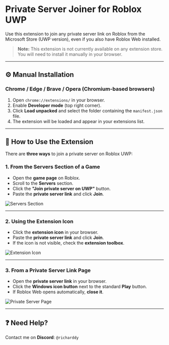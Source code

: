 # Private Server Joiner for Roblox UWP

Use this extension to join any private server link on Roblox from the Microsoft Store (UWP version), even if you also have Roblox Web installed.

> **Note:** This extension is not currently available on any extension store.  
> You will need to install it manually in your browser.

---

## ⚙️ Manual Installation

### Chrome / Edge / Brave / Opera (Chromium-based browsers)

1. Open `chrome://extensions/` in your browser.
2. Enable **Developer mode** (top right corner).
3. Click **Load unpacked** and select the folder containing the `manifest.json` file.
4. The extension will be loaded and appear in your extensions list.

---

## 🔧 How to Use the Extension

There are **three ways** to join a private server on Roblox UWP:

### 1. From the Servers Section of a Game

- Open the **game page** on Roblox.
- Scroll to the **Servers** section.
- Click the **"Join private server on UWP"** button.
- Paste the **private server link** and click **Join**.

![Servers Section](https://github.com/user-attachments/assets/ba817580-7082-496d-a440-b4f8ca14f0c2)

---

### 2. Using the Extension Icon

- Click the **extension icon** in your browser.
- Paste the **private server link** and click **Join**.
- If the icon is not visible, check the **extension toolbox**.

![Extension Icon](https://github.com/user-attachments/assets/f154f256-aeea-4d47-a738-ad64760f9daa)

---

### 3. From a Private Server Link Page

- Open the **private server link** in your browser.
- Click the **Windows icon button** next to the standard **Play** button.
- If Roblox Web opens automatically, **close it**.

![Private Server Page](https://github.com/user-attachments/assets/8692668e-ae52-4635-acf8-163c859edfb3)

---

## ❓ Need Help?

Contact me on **Discord**: `@richarddy`

